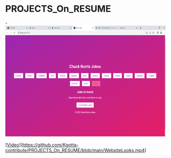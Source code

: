 # PROJECTS_On_RESUME
-<img src="https://github.com/Kgotta-contribute/PROJECTS_On_RESUME/blob/main/Screenshot1.png" alt="Image Description" width="650" height="350">

[[Video](thumbnail.jpg)](https://github.com/Kgotta-contribute/PROJECTS_On_RESUME/blob/main/WebsiteLooks.mp4)


